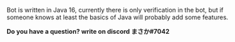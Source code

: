 Bot is written in Java 16, currently there is only verification in the bot, but if someone knows at least the basics of Java will probably add some features.

**Do you have a question? write on discord まさか#7042**
